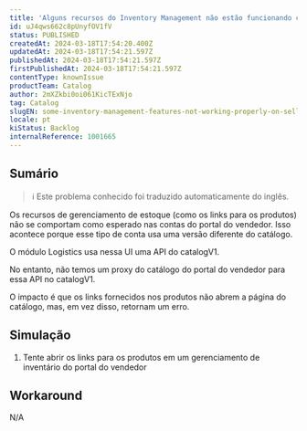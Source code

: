 ```yaml
---
title: 'Alguns recursos do Inventory Management não estão funcionando corretamente nas contas do portal do vendedor'
id: uJ4qws662c8pUnyfOV1fV
status: PUBLISHED
createdAt: 2024-03-18T17:54:20.400Z
updatedAt: 2024-03-18T17:54:21.597Z
publishedAt: 2024-03-18T17:54:21.597Z
firstPublishedAt: 2024-03-18T17:54:21.597Z
contentType: knownIssue
productTeam: Catalog
author: 2mXZkbi0oi061KicTExNjo
tag: Catalog
slugEN: some-inventory-management-features-not-working-properly-on-seller-portal-accounts
locale: pt
kiStatus: Backlog
internalReference: 1001665
---
```


## Sumário

>ℹ️ Este problema conhecido foi traduzido automaticamente do inglês.


Os recursos de gerenciamento de estoque (como os links para os produtos) não se comportam como esperado nas contas do portal do vendedor. Isso acontece porque esse tipo de conta usa uma versão diferente do catálogo.

O módulo Logistics usa nessa UI uma API do catalogV1.

No entanto, não temos um proxy do catálogo do portal do vendedor para essa API no catalogV1.

O impacto é que os links fornecidos nos produtos não abrem a página do catálogo, mas, em vez disso, retornam um erro.

## Simulação



1. Tente abrir os links para os produtos em um gerenciamento de inventário do portal do vendedor

## Workaround


N/A





